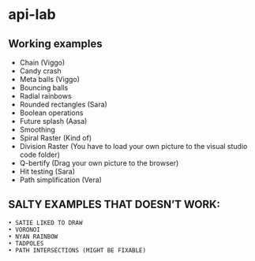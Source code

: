 # api-lab

## Working examples

* Chain (Viggo)
* Candy crash
* Meta balls  (Viggo)
* Bouncing balls 
* Radial rainbows 
* Rounded rectangles (Sara)
* Boolean operations
* Future splash (Aasa)
* Smoothing
* Spiral Raster (Kind of)
* Division Raster (You have to load your own picture to the visual studio code folder)
* Q-bertify (Drag your own picture to the browser)
* Hit testing (Sara)
* Path simplification (Vera)

	
	


## SALTY EXAMPLES THAT DOESN’T WORK:
	• SATIE LIKED TO DRAW
	• VORONOI
	• NYAN RAINBOW
	• TADPOLES
	• PATH INTERSECTIONS (MIGHT BE FIXABLE)
